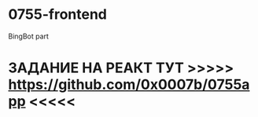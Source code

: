 # 0755-frontend
BingBot part

# ЗАДАНИЕ НА РЕАКТ ТУТ >>>>> https://github.com/0x0007b/0755app <<<<<
